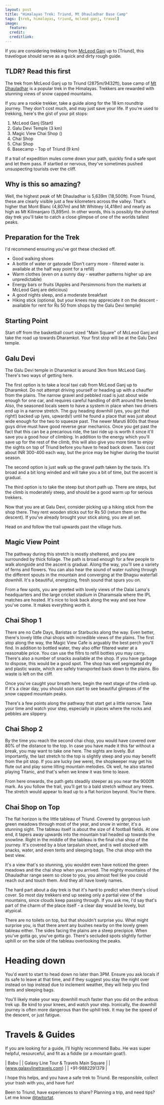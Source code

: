 ```yaml
---
layout: post
title: "Himalayas Trek: Triund, Mt Dhauladhar Base Camp"
tags: [trek, himalayas, triund, mcleod ganj, travel]
image:
  feature: 
  credit: 
  creditlink: 
---
```


If you are considering trekking from [McLeod Ganj](http://en.wikipedia.org/wiki/McLeod_Ganj) up to [Triund], this travelogue should serve as a quick and dirty rough guide.

## TLDR? Read this first

The trek from McLeod Ganj up to Triund (2875m/9432ft), base camp of [Mt Dhauladhar](http://en.wikipedia.org/wiki/Dhauladhar) is a popular trek in the Himalayas. Trekkers are rewarded with stunning views of snow capped mountains. 

If you are a rookie trekker, take a guide along for the 18 km roundtrip journey. They don't cost much, and may just save your life. If you're used to trekking, here's the gist of your pit stops:

1. McLeod Ganj (Start)
2. Galu Devi Temple (3 km)
3. Magic View Chai Shop ()
4. Chai Shop
5. Chai Shop
6. Basecamp - Top of Triund (9 km)

If a trail of expedition mules come down your path, quickly find a safe spot and let them pass. If startled or nervous, they've sometimes pushed unsuspecting tourists over the cliff.

## Why is this so amazing? 

Well, the highest peak of Mt Dhauladhar is 5,639m (18,500ft). From Triund, these are clearly visible just a few kilometers across the valley. That's higher that Mont Blanc (4,807m) and Mt Whitney (4,418m) and nearly as high as Mt Kilimanjaro (5,895m). In other words, this is possibly the shortest day trek you'll take to catch a close glimpse of one of the worlds tallest peaks. 

## Preparation for the Trek

I'd recommend ensuring you've got these checked off.

* Good walking shoes
* A bottle of water or gatorade (Don't carry more - filtered water is available at the half way point for a refill)
* Warm clothes (even on a sunny day - weather patterns higher up are unpredictable)
* Energy bars or fruits (Apples and Persimmons from the markets at McLeod Ganj are delicious)
* A good nights sleep, and a moderate breakfast
* Hiking stick (optional, but your knees may appreciate it on the descent - available for rent for Rs 50 from shops by the Galu Devi temple)

## Starting Point

Start off from the basketball court sized "Main Square" of McLeod Ganj and take the road up towards Dharamkot. Your first stop will be at the Galu Devi temple.

## Galu Devi

The Galu Devi temple in Dharamkot is around 3km from McLeod Ganj. There's two ways of getting here. 

The first option is to take a local taxi cab from McLeod Ganj up to Dharamkot. Do not attempt driving yourself or heading up with a chauffer from the plains. The narrow gravel and pebbled road is just about wide enough for one car, and requires careful handling of drift around the bends. Also, the seasoned locals seem to have a system in place when two drivers end up in a narrow stretch. The guy heading downhill (yes, you got that right!) backed up (yes, upwards!) until he found a place that was just about wide enough for the two to squeeze past. The newer Maruti 800s that these guys drive must have good reverse gear mechanics. Once you get past the fact that this can be a precarious ride, the taxi ride up is worth it since it'll save you a good hour of climbing. In addition to the energy which you'll save up for the rest of the climb, this will also give you more time to enjoy the sights on top of Triund before you have to head back down. Taxis cost about INR 300-400 each way, but the price may be higher during the tourist season.

The second option is just walk up the gravel path taken by the taxis. It's broad and a bit long winded and will take you a bit of time, but the ascent is gradual.

The third option is to take the steep but short path up. There are steps, but the climb is moderately steep, and should be a good warm up for serious trekkers.

Now that you are at Galu Devi, consider picking up a hiking stick from the shop there. They rent wooden sticks out for Rs 50 (return them on the descent). If you've already brought your stick along, you are all set.

Head on and follow the trail upwards past the village huts. 

## Magic View Point

The pathway during this stretch is mostly sheltered, and you are surrounded by thick foliage. The path is broad enough for a few people to walk alongside and the ascent is gradual. Along the way, you'll see a variety of ferns and flowers. You can also hear the sound of water rushing through the different spouts in the mountain and converging at the Bhagsu waterfall downhill. It's a beautiful, energizing, fresh sound that spurs you on.

From a few spots, you are greeted with lovely views of the Dalai Lama's headquarters and the large cricket stadium in Dharamsala where the IPL matches are hosted. It's nice to look back along the way and see how you've come. It makes everything worth it.

## Chai Shop 1

There are no Cafe Days, Baristas or Starbucks along the way. Even better, there's lovely little chai shops with incredible views of the plains. The first stop along the way, the Magic View Cafe is arguably the best perch you'll find. In addition to bottled water, they also offer filtered water at a reasonable price. You can use the filtrs to refill bottles you may carry. There's also a number of snacks available at the shop. If you have garbage to dispose, this would be a good spot. The shop has well segregated dry and plastic waste, which are safely transported back down to the plains. Bio waste is left on the cliff.

Once you've caught your breath here, begin the next stage of the climb up. If it's a clear day, you should soon start to see beautiful glimpses of the snow capped mountain peaks.

There's a few points along the pathway that start get a little narrow. Take your time and watch your step, especially in places where the rocks and pebbles are slippery. 

## Chai Shop 2

By the time you reach the second chai chop, you would have covered over 80% of the distance to the top. In case you have made it this far without a break, you may want to take one here. The sights are lovely. But importantly, the last stretch to the top is slightly steep and you may benefit from the pit stop. If you are lucky (we were), the shopkeeper may get his flute out and play some lilting mountain melodies. Ok well, he also started playing Titanic, and that's when we knew it was time to leave.

From here onwards, the path gets steadily steeper as you near the 9000ft mark. As you follow the trail, you'll get to a bald stretch without any trees. The stretch would appear to lead up to a flat horizon beyond. You're there.

## Chai Shop on Top

The flat horizon is the little tableau of Triund. Covered by gorgeous lush green meadows through most of the year, and snow in winter, it's a stunning sight. The tableau itself is about the size of 4 football fields. At one end, it tapers away upwards into the mountain trail headed up towards the snowline. Right in the middle of the tableau is the final chai shop of the journey. It's covered by a blue tarpaluin sheet, and is well stocked with snacks, water, and even tents and sleeping bags. The chai shop with the best view. 

It's a view that's so stunning, you wouldnt even have noticed the green meadows and the chai shop when you arrived. The mighty mountains of the Dhauladhar range seem so close to you, you almost feel like you could reach out and touch them. And they all have lovely names. 

The hard part about a day trek is that it's hard to predict when there's cloud cover. So most day trekkers end up seeing only a partial view of the mountains, since clouds keep passing through. If you ask me, I'd say that's part of the charm of the place itself - a clear day would be lovely, but atypical.

There are no toilets on top, but that shouldn't surprise you. What might surprise you, is that there arent any bushes nearby on the lovely green tableau either. The sides facing the plains are a steep precipice. When you've gotta go, you've gotta go. There's secluded spots slightly further uphill or on the side of the tableau overlooking the peaks. 

# Heading down

You'd want to start to head down no later than 3PM. Ensure you ask locals if its safe to leave at that time, and if they suggest you stay the night over instead on top instead due to inclement weather, they will help you find tents and sleeping bags. 

You'll likely make your way downhill much faster than you did on the ardous trek up. Be kind to your knees, and watch your step. Ironically, the downhill journey is often more dangerous than the uphill trek. It may be the speed of the descent, or just fatigue. 

# Travels & Guides

If you are looking for a guide, I’ll highly recommend Babu. He was super helpful, resourceful, and fit as a fiddle (or a mountain goat!).

| Babu |
| Galaxy Line Tour & Travels Main Square |
| (www.galaxylinetravels.com) |
| +91-9882291379 |
<br/>   
   
I hope this helps, and you have a safe trek to Triund. Be responsible, collect your trash with you, and have fun!

Been to Triund, have experiences to share?  Planning a trip, and need tips? Let me know [@twitortat](http://www.twitter.com/twitortat).






